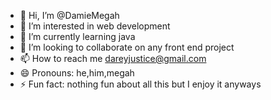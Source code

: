 - 👋 Hi, I’m @DamieMegah
- 👀 I’m interested in web development
- 🌱 I’m currently learning java
- 💞️ I’m looking to collaborate on any front end project
- 📫 How to reach me dareyjustice@gmail.com 
- 😄 Pronouns: he,him,megah
- ⚡ Fun fact: nothing fun about all this but I enjoy it anyways

<!---
DamieMegah/DamieMegah is a ✨ special ✨ repository because its `README.md` (this file) appears on your GitHub profile.
You can click the Preview link to take a look at your changes.
--->
